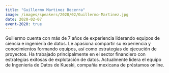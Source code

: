```yaml
---
title: "Guillermo Martinez Becerra"
image: /images/speakers/2020/02/Guillermo-Martinez.jpg
date: 2020-02-07
event-2020: true
---
```


Guillermo cuenta con más de 7 años de experiencia liderando equipos de ciencia e ingeniería de datos. Le apasiona compartir su experiencia y conocimientos formando equipos, así como estrategias de ejecución de proyectos. Ha trabajado principalmente en el sector financiero con estrategias exitosas de explotación de datos. Actualmente lidera el equipo de Ingeniería de Datos de Kueski, compañía mexicana de préstamos online.